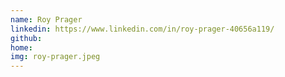 ```yaml
---
name: Roy Prager
linkedin: https://www.linkedin.com/in/roy-prager-40656a119/
github:
home:
img: roy-prager.jpeg
---
```



